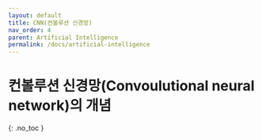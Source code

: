 ```yaml
---
layout: default
title: CNN(컨볼루션 신경망)
nav_order: 4
parent: Artificial Intelligence
permalink: /docs/artificial-intelligence
---
```


# 컨볼루션 신경망(Convoulutional neural network)의 개념
{: .no_toc }